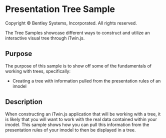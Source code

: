 # Presentation Tree Sample

Copyright © Bentley Systems, Incorporated. All rights reserved.

The Tree Samples showcase different ways to construct and utilize an interactive visual tree through iTwin.js.

## Purpose

The purpose of this sample is to show off some of the fundamentals of working with trees, specifically:

* Creating a tree with information pulled from the presentation rules of an imodel

## Description

When constructing an iTwin.js application that will be working with a tree, it is likely that you will want to work with the real data contained within your imodel. This sample shows how you can pull this information from the presentation rules of your imodel to then be displayed in a tree.

